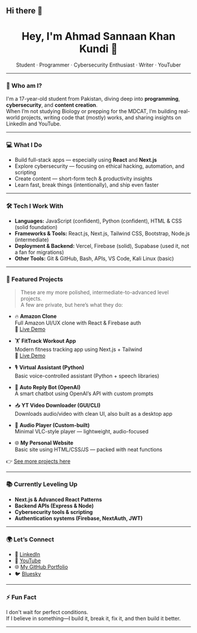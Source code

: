 ## Hi there 👋

<h1 align="center">Hey, I'm Ahmad Sannaan Khan Kundi 👋</h1>
<p align="center">Student · Programmer · Cybersecurity Enthusiast · Writer · YouTuber</p>

---

### 🧠 Who am I?

I'm a 17-year-old student from Pakistan, diving deep into **programming**, **cybersecurity**, and **content creation**.  
When I’m not studying Biology or prepping for the MDCAT, I’m building real-world projects, writing code that (mostly) works, and sharing insights on LinkedIn and YouTube.

---

### 💻 What I Do

- Build full-stack apps — especially using **React** and **Next.js**
- Explore cybersecurity — focusing on ethical hacking, automation, and scripting
- Create content — short-form tech & productivity insights
- Learn fast, break things (intentionally), and ship even faster

---

### 🛠️ Tech I Work With

- **Languages:** JavaScript (confident), Python (confident), HTML & CSS (solid foundation)
- **Frameworks & Tools:** React.js, Next.js, Tailwind CSS, Bootstrap, Node.js (intermediate)
- **Deployment & Backend:** Vercel, Firebase (solid), Supabase (used it, not a fan for migrations)
- **Other Tools:** Git & GitHub, Bash, APIs, VS Code, Kali Linux (basic)

---

### 🚀 Featured Projects

> These are my more polished, intermediate-to-advanced level projects.  
> A few are private, but here’s what they do:

- 🔥 **Amazon Clone**  
  Full Amazon UI/UX clone with React & Firebase auth  
  📍 [Live Demo](https://clone-390c7.web.app/)

- 🏋️ **FitTrack Workout App**  
  Modern fitness tracking app using Next.js + Tailwind  
  📍 [Live Demo](https://fittrack-workout.vercel.app/)

- 🎙️ **Virtual Assistant (Python)**  
  Basic voice-controlled assistant (Python + speech libraries)

- 🤖 **Auto Reply Bot (OpenAI)**  
  A smart chatbot using OpenAI’s API with custom prompts

- 📥 **YT Video Downloader (GUI/CLI)**  
  Downloads audio/video with clean UI, also built as a desktop app

- 🎵 **Audio Player (Custom-built)**  
  Minimal VLC-style player — lightweight, audio-focused

- 🌐 **My Personal Website**  
  Basic site using HTML/CSS/JS — packed with neat functions

👉 [See more projects here](https://github.com/sannaankundi)

---

### 📚 Currently Leveling Up

- **Next.js & Advanced React Patterns**
- **Backend APIs (Express & Node)**
- **Cybersecurity tools & scripting**
- **Authentication systems (Firebase, NextAuth, JWT)**

---

### 🌍 Let’s Connect

- 📌 [LinkedIn](https://www.linkedin.com/in/asannaankhan/)
- 🧠 [YouTube](https://youtube.com/@asannaank)
- 🌐 [My GitHub Portfolio](https://github.com/sannaankundi)
- 🐦 [Bluesky](https://bsky.app/profile/asannaankhan.bsky.social)

---

### ⚡ Fun Fact

I don't wait for perfect conditions.  
If I believe in something—I build it, break it, fix it, and then build it better.

---
